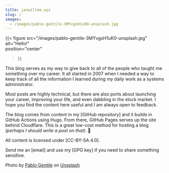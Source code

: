 ```yaml
---
title: janwillem.xyz
slug: /
images:
  - /images/pablo-gentile-3MYvgsH1uK0-unsplash.jpg
---
```


{{< figure 
    src="/images/pablo-gentile-3MYvgsH1uK0-unsplash.jpg" 
    alt="Hello!"  
    position="center"
>}}

This blog serves as my way to give back to all of the people who taught me
something over my career. It all started in 2007 when I needed a way to keep
track of all the information I learned during my daily work as a systems
administrator.

Most posts are highly technical, but there are also ports about launching your
career, improving your life, and even dabbling in the stock market. I hope you
find the content here useful and I am always open to feedback.

The blog comes from content in my [GitHub repository] and it builds in GitHub
Actions using Hugo. From there, GitHub Pages serves up the site behind
Cloudflare. This is a great low-cost method for hosting a blog _(perhaps I
should write a post on that)_. 🤔

All content is licensed under [CC-BY-SA 4.0].

Send me an [email] and use my [GPG key] if you need to share something
sensitive.

Photo by <a href="https://unsplash.com/@polhow?utm_source=unsplash&utm_medium=referral&utm_content=creditCopyText">Pablo Gentile</a> on <a href="https://unsplash.com/s/photos/hello?utm_source=unsplash&utm_medium=referral&utm_content=creditCopyText">Unsplash</a>
  
